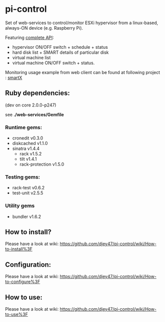 pi-control
==========

Set of web-services to control/monitor ESXi hypervisor from a linux-based, always-ON device (e.g. Raspberry Pi).

Featuring [complete API](https://github.com/djey47/pi-control/wiki/API-reference): 
- hypervisor ON/OFF switch + schedule + status
- hard disk list + SMART details of particular disk
- virtual machine list
- virtual machine ON/OFF switch + status.

Monitoring usage example from web client can be found at following project : [smartX](https://github.com/djey47/smartX)

Ruby dependencies:
------------------
(dev on core 2.0.0-p247)

see **./web-services/Gemfile**

### Runtime gems:
- cronedit v0.3.0
- diskcached v1.1.0
- sinatra v1.4.4
  - rack v1.5.2
  - tilt v1.4.1
  - rack-protection v1.5.0

### Testing gems:
- rack-test v0.6.2
- test-unit v2.5.5

### Utility gems
- bundler v1.6.2

How to install?
---------------

Please have a look at wiki: https://github.com/djey47/pi-control/wiki/How-to-install%3F

Configuration:
--------------

Please have a look at wiki: https://github.com/djey47/pi-control/wiki/How-to-configure%3F

How to use:
-----------

Please have a look at wiki: https://github.com/djey47/pi-control/wiki/How-to-use%3F
